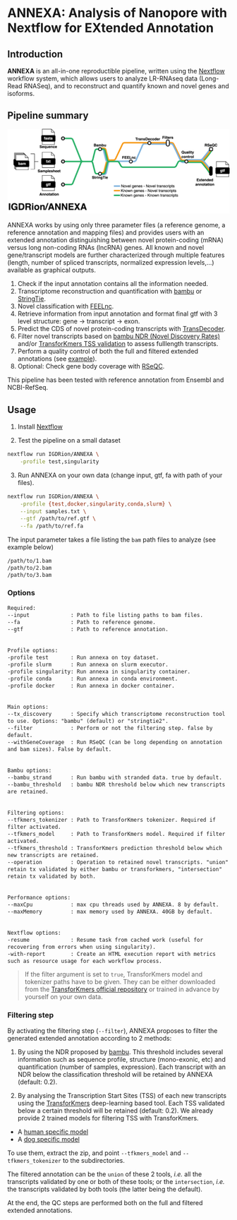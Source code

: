 # ANNEXA: Analysis of Nanopore with Nextflow for EXtended Annotation

## Introduction

**ANNEXA** is an all-in-one reproductible pipeline, written using the [Nextflow](https://nextflow.io) workflow system, which allows users to analyze LR-RNAseq data (Long-Read RNASeq), and to reconstruct and quantify known and novel genes and isoforms.

## Pipeline summary

![Metro map](./assets/metro_map.png)

ANNEXA works by using only three parameter files (a reference genome, a reference annotation and mapping files) and provides users with an extended annotation distinguishing between novel protein-coding (mRNA) versus long non-coding RNAs (lncRNA) genes. All known and novel gene/transcript models are further characterized through multiple features (length, number of spliced transcripts, normalized expression levels,...) available as graphical outputs.

1. Check if the input annotation contains all the information needed.
2. Transcriptome reconstruction and quantification with [bambu](https://github.com/GoekeLab/bambu) or [StringTie](https://github.com/gpertea/stringtie).
3. Novel classification with [FEELnc](https://github.com/tderrien/FEELnc).
4. Retrieve information from input annotation and format final gtf with 3 level structure: gene -> transcript -> exon.
5. Predict the CDS of novel protein-coding transcripts with [TransDecoder](https://github.com/TransDecoder/TransDecoder).
6. Filter novel transcripts based on [bambu NDR (Novel Discovery Rates)](https://github.com/GoekeLab/bambu) and/or [TransforKmers TSS validation](https://github.com/IGDRion/transforkmers) to assess fulllength transcripts.
7. Perform a quality control of both the full and filtered extended annotations (see [example](https://github.com/igdrion/ANNEXA/blob/master/examples/results/qc_gtf.pdf)).
8. Optional: Check gene body coverage with [RSeQC](http://rseqc.sourceforge.net/#genebody-coverage-py).

This pipeline has been tested with reference annotation from Ensembl and NCBI-RefSeq.

## Usage

1. Install [Nextflow](https://www.nextflow.io/docs/latest/getstarted.html#installation)

2. Test the pipeline on a small dataset

```sh
nextflow run IGDRion/ANNEXA \
    -profile test,singularity
```

3. Run ANNEXA on your own data (change input, gtf, fa with path of your files).

```sh
nextflow run IGDRion/ANNEXA \
    -profile {test,docker,singularity,conda,slurm} \
    --input samples.txt \
    --gtf /path/to/ref.gtf \
    --fa /path/to/ref.fa
```

The input parameter takes a file listing the `bam` path files to analyze (see example below)

```
/path/to/1.bam
/path/to/2.bam
/path/to/3.bam
```

### Options

```
Required:
--input             : Path to file listing paths to bam files.
--fa                : Path to reference genome.
--gtf               : Path to reference annotation.


Profile options:
-profile test       : Run annexa on toy dataset.
-profile slurm      : Run annexa on slurm executor.
-profile singularity: Run annexa in singularity container.
-profile conda      : Run annexa in conda environment.
-profile docker     : Run annexa in docker container.


Main options:
--tx_discovery      : Specify which transcriptome reconstruction tool to use. Options: "bambu" (default) or "stringtie2".
--filter            : Perform or not the filtering step. false by default.
--withGeneCoverage  : Run RSeQC (can be long depending on annotation and bam sizes). False by default.


Bambu options:
--bambu_strand      : Run bambu with stranded data. true by default.
--bambu_threshold   : bambu NDR threshold below which new transcripts are retained.


Filtering options:
--tfkmers_tokenizer : Path to TransforKmers tokenizer. Required if filter activated.
--tfkmers_model     : Path to TransforKmers model. Required if filter activated.
--tfkmers_threshold : TransforKmers prediction threshold below which new transcripts are retained.
--operation         : Operation to retained novel transcripts. "union" retain tx validated by either bambu or transforkmers, "intersection" retain tx validated by both.


Performance options:
--maxCpu            : max cpu threads used by ANNEXA. 8 by default.
--maxMemory         : max memory used by ANNEXA. 40GB by default.


Nextflow options:
-resume             : Resume task from cached work (useful for recovering from errors when using singularity).
-with-report        : Create an HTML execution report with metrics such as resource usage for each workflow process.
```

> If the filter argument is set to `true`, TransforKmers model and tokenizer paths have to be given. They can be either downloaded from the [TransforKmers official repository](https://github.com/IGDRion/TransforKmers) or trained in advance by yourself on your own data.

### Filtering step

By activating the filtering step (`--filter`), ANNEXA proposes to filter the generated extended annotation according to 2 methods:

1. By using the NDR proposed by [bambu](https://github.com/GoekeLab/bambu). This threshold includes several information such as sequence profile, structure (mono-exonic, etc) and quantification (number of samples, expression). Each transcript with an NDR below the classification threshold will be retained by ANNEXA (default: 0.2).

2. By analysing the Transcription Start Sites (TSS) of each new transcripts using the [TransforKmers](https://github.com/IGDRion/TransforKmers) deep-learning based tool. Each TSS validated below a certain threshold will be retained (default: 0.2). We already provide 2 trained models for filtering TSS with TransforKmers.

- A [human specific
  model](https://genostack-api-swift.genouest.org/v1/AUTH_07c8a078861e436ba41c4416a821e5d0/transforkmers/hsa_5prime_bert_6-512.zip?temp_url_sig=59e4bd439f42fc2bb8953e78eae82306466917d2&temp_url_expires=2661501621)
- A [dog specific model](https://genostack-api-swift.genouest.org/v1/AUTH_07c8a078861e436ba41c4416a821e5d0/transforkmers/dog_5prime_bert_6-512.zip?temp_url_sig=a5378b6f2cc9ffc10b8f5d4fa6e535070d22f845&temp_url_expires=2661844043)

To use them, extract the zip, and point `--tfkmers_model` and `--tfkmers_tokenizer` to the subdirectories.

The filtered annotation can be the `union` of these 2 tools, _i.e._ all the transcripts validated by one or both of these tools; or the `intersection`, _i.e._ the transcripts validated by both tools (the latter being the default).

At the end, the QC steps are performed both on the full and filtered extended annotations.